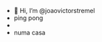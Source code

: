 - 👋 Hi, I’m @joaovictorstremel
- ping pong
- 
- numa casa

<!---
joaovictorstremel13/joaovictorstremel13 is a ✨ special ✨ repository because its `README.md` (this file) appears on your GitHub profile.
You can click the Preview link to take a look at your changes.
--->
